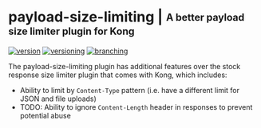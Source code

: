 # payload-size-limiting | <sub><sup>A better payload size limiter plugin for Kong</sup></sub>
[![version](http://img.shields.io/badge/version-v0.0.0-blue.svg)](#)  [![versioning](http://img.shields.io/badge/versioning-semver-blue.svg)](http://semver.org/) [![branching](http://img.shields.io/badge/branching-github%20flow-blue.svg)](https://guides.github.com/introduction/flow/)

The payload-size-limiting plugin has additional features over the stock response size limiter
plugin that comes with Kong, which includes:

* Ability to limit by `Content-Type` pattern (i.e. have a different limit for JSON and file
  uploads)
* TODO: Ability to ignore `Content-Length` header in responses to prevent potential abuse
